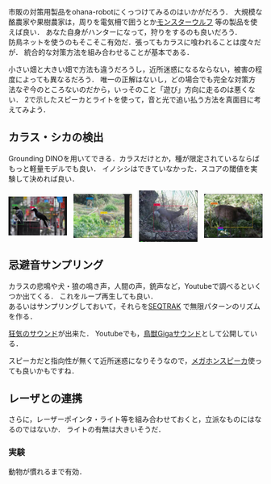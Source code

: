 市販の対策用製品をohana-robotにくっつけてみるのはいかがだろう．
大規模な酪農家や果樹農家は，周りを電気柵で囲うとか[モンスターウルフ](https://www.wolfkamuy.com/) 等の製品を使えば良い．
あなた自身がハンターになって，狩りをするのも良いだろう．  
防鳥ネットを使うのもそこそこ有効だ．張ってもカラスに喰われることは度々だが．
統合的な対策方法を組み合わせることが基本である．

小さい畑と大きい畑で方法も違うだろうし，近所迷惑になるならない，被害の程度によっても異なるだろう．
唯一の正解はないし，どの場合でも完全な対策方法なぞ今のところないのだから，いっそのこと「遊び」方向に走るのは悪くない．
2で示したスピーカとライトを使って，音と光で追い払う方法を真面目に考えてみよう．  


## カラス・シカの検出

Grounding DINOを用いてできる．カラスだけとか，種が限定されているならばもっと軽量モデルでも良い．
イノシシはできていなかった．スコアの閾値を実験して決めれば良い．

<div style="display: flex; justify-content: space-between; align-items: center;">
  <img src="img/crow.png" alt="画像1" style="width: 23%; height: auto; max-height: 200px;">
  <img src="img/monkey.png" alt="画像2" style="width: 23%; height: auto; max-height: 200px;">
  <img src="img/deer.png" alt="画像3" style="width: 23%; height: auto; max-height: 200px;">
  <img src="img/boar.png" alt="画像4" style="width: 23%; height: auto; max-height: 200px;">
</div>


## 忌避音サンプリング

カラスの悲鳴や犬・狼の鳴き声，人間の声，銃声など，Youtubeで調べるといくつか出てくる．
これをループ再生しても良い．  
あるいはサンプリングしておいて，それらを[SEQTRAK](https://jp.yamaha.com/products/music_production/music-production-studios/seqtrak/index.html) 
で無限パターンのリズムを作る．

[狂気のサウンド](wolf_crow.mp3)が出来た．
Youtubeでも，[鳥獣Gigaサウンド](https://www.youtube.com/watch?v=A_aw-e6PrAI)として公開している．



スピーカだと指向性が無くて近所迷惑になりそうなので，[メガホンスピーカ](https://www.amazon.co.jp/%E3%83%9D%E3%83%BC%E3%82%BF%E3%83%96%E3%83%AB%E3%83%A1%E3%82%AC%E3%83%9B%E3%83%B3%E3%82%B9%E3%83%94%E3%83%BC%E3%82%AB%E3%83%BC-PA-%E6%8B%A1%E5%A3%B0%E5%99%A8%E3%80%81%E5%A4%A7%E9%9F%B3%E9%87%8F%E5%85%85%E9%9B%BB%E5%BC%8F%E3%82%B5%E3%83%9D%E3%83%BC%E3%83%88-300-%E7%A7%92%E9%8C%B2%E9%9F%B3%E3%83%A1%E3%82%AC%E3%83%9B%E3%83%B3%E3%80%81%E3%82%A2%E3%82%A6%E3%83%88%E3%83%89%E3%82%A2%E3%82%B9%E3%83%9D%E3%83%BC%E3%83%84%E3%80%81%E3%83%81%E3%82%A2%E3%83%AA%E3%83%BC%E3%83%87%E3%82%A3%E3%83%B3%E3%82%B0%E3%83%95%E3%82%A1%E3%83%B3%E3%82%B3%E3%83%BC%E3%83%81%E7%94%A8/dp/B0CHQWZ8S7)使っても良いかもですね．




## レーザとの連携

さらに，レーザーポインタ・ライト等を組み合わせておくと，立派なものにはなるのではないか．
ライトの有無は大きいそうだ．



### 実験

動物が慣れるまで有効．
